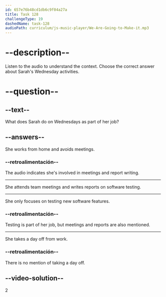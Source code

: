 ```yaml
---
id: 657e76b48cd1db6c9f04a27a
title: Task 128
challengeType: 19
dashedName: task-128
audioPath: curriculum/js-music-player/We-Are-Going-to-Make-it.mp3
---
```


<!-- Brian: I see. What else do you do during the week?

Sarah: On Wednesdays, we have a team meeting at 3 PM. Next, I write test reports and document any bugs I found during the day. -->

# --description--

Listen to the audio to understand the context. Choose the correct answer about Sarah's Wednesday activities.

# --question--

## --text--

What does Sarah do on Wednesdays as part of her job?

## --answers--

She works from home and avoids meetings.

### --retroalimentación--

The audio indicates she's involved in meetings and report writing.

---

She attends team meetings and writes reports on software testing.

---

She only focuses on testing new software features.

### --retroalimentación--

Testing is part of her job, but meetings and reports are also mentioned.

---

She takes a day off from work.

### --retroalimentación--

There is no mention of taking a day off.

## --video-solution--

2
